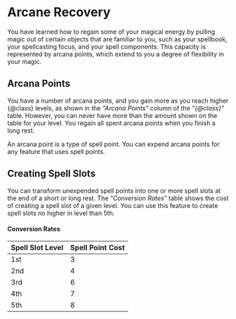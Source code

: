 # Arcane Recovery
You have learned how to regain some of your magical energy by pulling magic out of certain objects that are familiar to you, such as your spellbook, your spellcasting focus, and your spell components.
This capacity is represented by arcana points, which extend to you a degree of flexibility in your magic.

## Arcana Points
You have a number of arcana points, and you gain more as you reach higher {@class} levels, as shown in the *"Arcana Points"* column of the *"{@class}"* table.
However, you can never have more than the amount shown on the table for your level.
You regain all spent arcana points when you finish a long rest.

An arcana point is a type of spell point.
You can expend arcana points for any feature that uses spell points.

## Creating Spell Slots
You can transform unexpended spell points into one or more spell slots at the end of a short or long rest.
The *"Conversion Rates"* table shows the cost of creating a spell slot of a given level.
You can use this feature to create spell slots no higher in level than 5th.

#### Conversion Rates
| Spell Slot Level | Spell Point Cost |
|------------------|------------------|
| 1st              | 3                |
| 2nd              | 4                |
| 3rd              | 6                |
| 4th              | 7                |
| 5th              | 8                |
